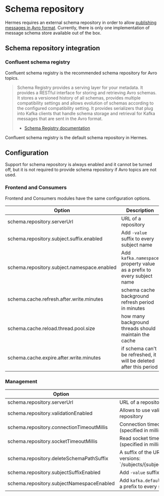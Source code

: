 # Schema repository

Hermes requires an external schema repository in order to allow [publishing messages in Avro format](../user/publishing-avro.md).
Currently, there is only one implementation of message schema store available out of the box.

## Schema repository integration

### Confluent schema registry

Confluent schema registry is the recommended schema repository for Avro topics.

> Schema Registry provides a serving layer for your metadata. It provides a RESTful interface for storing and retrieving Avro schemas.
> It stores a versioned history of all schemas, provides multiple compatibility settings and allows evolution
> of schemas according to the configured compatibility setting. It provides serializers that plug into Kafka clients
> that handle schema storage and retrieval for Kafka messages that are sent in the Avro format.
> - [Schema Registry documentation](https://github.com/confluentinc/schema-registry)

Confluent schema registry is the default schema repository in Hermes.

## Configuration

Support for schema repository is always enabled and it cannot be turned off, but it is not required
to provide schema repository if Avro topics are not used.

### Frontend and Consumers

Frontend and Consumers modules have the same configuration options.

Option                                   | Description                                                        | Default value
---------------------------------------- | ------------------------------------------------------------------ | -------------
schema.repository.serverUrl              | URL of a repository                                                | `http://localhost:8888/`
schema.repository.subject.suffix.enabled | Add `-value` suffix to every subject name                          | `false`
schema.repository.subject.namespace.enabled | Add `kafka.namespace` property value as a prefix to every subject name | `false`
schema.cache.refresh.after.write.minutes | schema cache background refresh period in minutes                  | 10
schema.cache.reload.thread.pool.size     | how many background threads should maintain the cache               | 2
schema.cache.expire.after.write.minutes  | if schema can't be refreshed, it will be deleted after this period | 60 * 24 (day)

### Management

Option                                   | Description                                                        | Default value
---------------------------------------- | ------------------------------------------------------------------ | -------------
schema.repository.serverUrl              | URL of a repository                                                | `http://localhost:8888/`
schema.repository.validationEnabled      | Allows to use validation API in schema repository                  | `false`
schema.repository.connectionTimeoutMillis| Connection timeout used in http client (specified in milliseconds) | 1000
schema.repository.socketTimeoutMillis    | Read socket timeout used in http client (specified in milliseconds)| 3000
schema.repository.deleteSchemaPathSuffix | A suffix of the URL to delete all schema versions: `/subjects/{subject}/{deleteSchemaPathSuffix}| `versions`
schema.repository.subjectSuffixEnabled   | Add `-value` suffix to every subject name                          | `false`
schema.repository.subjectNamespaceEnabled| Add `kafka.defaultNamespace` property value as a prefix to every subject name | `false`

